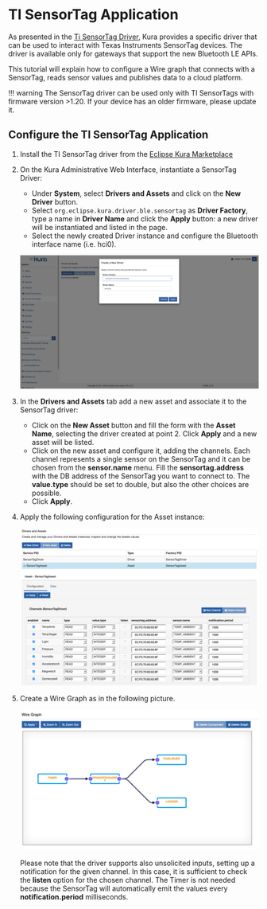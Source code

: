# TI SensorTag Application

As presented in the [Ti SensorTag Driver](../../connect-field-devices/sensortag-driver.md), Kura provides a specific driver that can be used to interact with Texas Instruments SensorTag devices. The driver is available only for gateways that support the new Bluetooth LE APIs.

This tutorial will explain how to configure a Wire graph that connects with a SensorTag, reads sensor values and publishes data to a cloud platform.

!!! warning
    The SensorTag driver can be used only with TI SensorTags with firmware version >1.20. If your device has an older firmware, please update it.



## Configure the TI SensorTag Application

1. Install the TI SensorTag driver from the [Eclipse Kura Marketplace](https://marketplace.eclipse.org/content/ti-sensortag-driver-eclipse-kura-45)

2. On the Kura Administrative Web Interface, instantiate a SensorTag Driver:
    - Under **System**, select **Drivers and Assets** and click on the **New Driver** button.
    - Select `org.eclipse.kura.driver.ble.sensortag` as **Driver Factory**, type a name in **Driver Name** and click the  **Apply** button: a new driver will be instantiated and listed in the page.
    - Select the newly created Driver instance and configure the Bluetooth interface name (i.e. hci0).
    
    ![TI SensorTag Create New Driver](./images/ti-sensortag-create-new-driver.png)

3. In the **Drivers and Assets** tab add a new asset and associate it to the SensorTag driver:
   - Click on the **New Asset** button and fill the form with the **Asset Name**, selecting the driver created at point 2. Click **Apply** and a new asset will be listed.
   - Click on the new asset and configure it, adding the channels. Each channel represents a single sensor on the SensorTag and it can be chosen from the **sensor.name** menu. Fill the **sensortag.address** with the DB address of the SensorTag you want to connect to. The **value.type** should be set to double, but also the other choices are possible.
   - Click **Apply**.

4. Apply the following configuration for the Asset instance:
    
    ![TI SensorTag Asset Configuration](./images/ti-sensortag-asset-config.png)

5. Create a Wire Graph as in the following picture.
    
    ![TI SensorTag Asset Example Graph](./images/ti-sensortag-example-graph.png)

    Please note that the driver supports also unsolicited inputs, setting up a notification for the given channel. In this case, it is sufficient to check the **listen** option for the chosen channel. The Timer is not needed because the SensorTag will automatically emit the values every **notification.period** milliseconds.